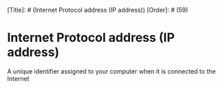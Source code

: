 [Title]: # (Internet Protocol address (IP address))
[Order]: # (59)

# Internet Protocol address (IP address)

A unique identifier assigned to your computer when it is connected to the Internet